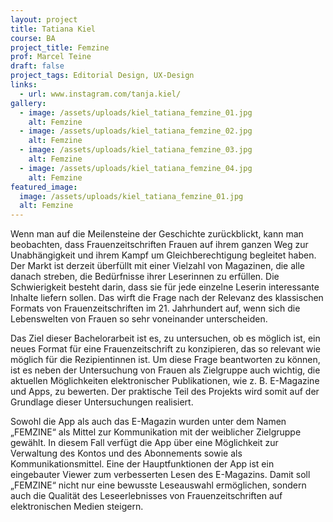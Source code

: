 ```yaml
---
layout: project
title: Tatiana Kiel
course: BA
project_title: Femzine
prof: Marcel Teine
draft: false
project_tags: Editorial Design, UX-Design
links:
  - url: www.instagram.com/tanja.kiel/
gallery:
  - image: /assets/uploads/kiel_tatiana_femzine_01.jpg
    alt: Femzine
  - image: /assets/uploads/kiel_tatiana_femzine_02.jpg
    alt: Femzine
  - image: /assets/uploads/kiel_tatiana_femzine_03.jpg
    alt: Femzine
  - image: /assets/uploads/kiel_tatiana_femzine_04.jpg
    alt: Femzine
featured_image:
  image: /assets/uploads/kiel_tatiana_femzine_01.jpg
  alt: Femzine
---
```

Wenn man auf die Meilensteine der Geschichte zurückblickt, kann man beobachten, dass Frauenzeitschriften Frauen auf ihrem ganzen Weg zur Unabhängigkeit und ihrem Kampf um Gleichberechtigung begleitet haben. Der Markt ist derzeit überfüllt mit einer Vielzahl von Magazinen, die alle danach streben, die Bedürfnisse ihrer Leserinnen zu erfüllen. Die Schwierigkeit besteht darin, dass sie für jede einzelne Leserin interessante Inhalte liefern sollen. Das wirft die Frage nach der Relevanz des klassischen Formats von Frauenzeitschriften im 21. Jahrhundert auf, wenn sich die Lebenswelten von Frauen so sehr voneinander unterscheiden.

Das Ziel dieser Bachelorarbeit ist es, zu untersuchen, ob es möglich ist, ein neues Format für eine Frauenzeitschrift zu konzipieren, das so relevant wie möglich für die Rezipientinnen ist. Um diese Frage beantworten zu können, ist es neben der Untersuchung von Frauen als Zielgruppe auch wichtig, die aktuellen Möglichkeiten elektronischer Publikationen, wie z. B. E-Magazine und Apps, zu bewerten. Der praktische Teil des Projekts wird somit auf der Grundlage dieser Untersuchungen realisiert.

Sowohl die App als auch das E-Magazin wurden unter dem Namen „FEMZINE“ als Mittel zur Kommunikation mit der weiblicher Zielgruppe gewählt. In diesem Fall verfügt die App über eine Möglichkeit zur Verwaltung des Kontos und des Abonnements sowie als Kommunikationsmittel. Eine der Hauptfunktionen der App ist ein eingebauter Viewer zum verbesserten Lesen des E-Magazins. Damit soll „FEMZINE“ nicht nur eine bewusste Leseauswahl ermöglichen, sondern auch die Qualität des Leseerlebnisses von Frauenzeitschriften auf elektronischen Medien steigern.